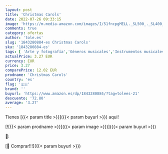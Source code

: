 ```yaml
---
layout: post
title: 'Christmas Carols'
date: 2022-07-26 09:33:15
image: 'https://m.media-amazon.com/images/I/51fncpgMELL._SL500_._SL400_.jpg'
comments: true
category: ofertas
author: 'tole.es'
slug: '1843280884-es Christmas Carols'
sku: '1843280884-es'
tags: [ 'Arte y fotografía','Géneros musicales','Instrumentos musicales','Libros','Música','Música religiosa y sagrada','Partituras, cancioneros y letras','Piano y teclados','Vocal y canto','christmas','🇪🇸', ]
actualPrice: 3.27 EUR
currency: EUR
price: 3.27
comparePrice: 12.02 EUR
prodname: 'Christmas Carols'
country: 'es'
flag: '🇪🇸'
brand: ''
buyurl: 'https://www.amazon.es/dp/1843280884/?tag=tolees-21'
descuento: '72.80'
average: '3.27'
---
```


Tienes [{{< param title >}}]({{< param buyurl >}}) aqui!

[![{{< param prodname >}}]({{< param image >}})]({{< param buyurl >}})

🔎:


[🛒 Comprar!!!]({{< param buyurl >}})

